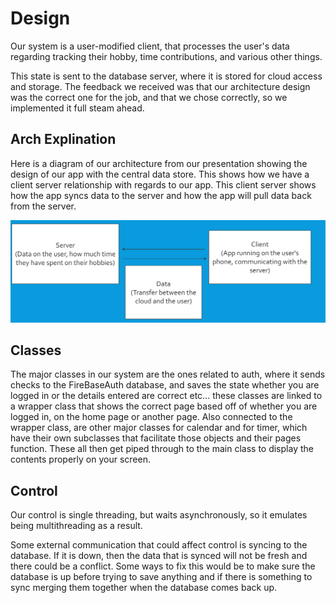 # Design

Our system is a user-modified client, that processes the user's data regarding tracking their hobby, time contributions, and various other things. 

This state is sent to the database server, where it is stored for cloud access and storage. The feedback we received was that our architecture design was the correct one for the job, and that we chose correctly, so we implemented it full steam ahead.

## Arch Explination

Here is a diagram of our architecture from our presentation showing the design of our app with the central data store. This shows how we have a client server relationship with regards to our app. This client server shows how the app syncs data to the server and how the app will pull data back from the server.

![Diagram](arch.png)

## Classes

The major classes in our system are the ones related to auth, where it sends checks to the FireBaseAuth database, and saves the state whether you are logged in or the details entered are correct etc... these classes are linked to a wrapper class that shows the correct page based off of whether you are logged in, on the home page or another page. Also connected to the wrapper class, are other major classes for calendar and for timer, which have their own subclasses that facilitate those objects and their pages function. These all then get piped through to the main class to display the contents properly on your screen.

## Control
Our control is single threading, but waits asynchronously, so it emulates being multithreading as a result.

Some external communication that could affect control is syncing to the database. If it is down, then the data that is synced will not be fresh and there could be a conflict. Some ways to fix this would be to make sure the database is up before trying to save anything and if there is something to sync merging them together when the database comes back up.
